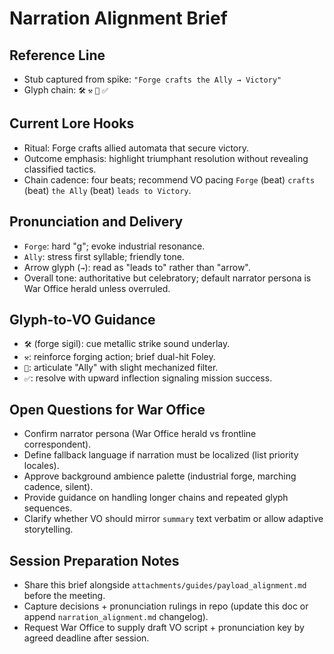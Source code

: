 # Narration Alignment Brief

## Reference Line

- Stub captured from spike: `"Forge crafts the Ally → Victory"`
- Glyph chain: `🛠️` `⚒️` `🤖` `✅`

## Current Lore Hooks

- Ritual: Forge crafts allied automata that secure victory.
- Outcome emphasis: highlight triumphant resolution without revealing classified tactics.
- Chain cadence: four beats; recommend VO pacing `Forge` (beat) `crafts` (beat) `the Ally` (beat) `leads to Victory`.

## Pronunciation and Delivery

- `Forge`: hard "g"; evoke industrial resonance.
- `Ally`: stress first syllable; friendly tone.
- Arrow glyph (`→`): read as "leads to" rather than "arrow".
- Overall tone: authoritative but celebratory; default narrator persona is War Office herald unless overruled.

## Glyph-to-VO Guidance

- `🛠️` (forge sigil): cue metallic strike sound underlay.
- `⚒️`: reinforce forging action; brief dual-hit Foley.
- `🤖`: articulate "Ally" with slight mechanized filter.
- `✅`: resolve with upward inflection signaling mission success.

## Open Questions for War Office

- Confirm narrator persona (War Office herald vs frontline correspondent).
- Define fallback language if narration must be localized (list priority locales).
- Approve background ambience palette (industrial forge, marching cadence, silent).
- Provide guidance on handling longer chains and repeated glyph sequences.
- Clarify whether VO should mirror `summary` text verbatim or allow adaptive storytelling.

## Session Preparation Notes

- Share this brief alongside `attachments/guides/payload_alignment.md` before the meeting.
- Capture decisions + pronunciation rulings in repo (update this doc or append `narration_alignment.md` changelog).
- Request War Office to supply draft VO script + pronunciation key by agreed deadline after session.
